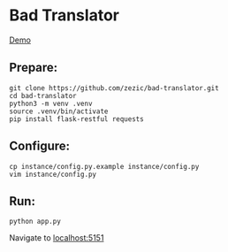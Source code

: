 # Bad Translator

[Demo](http://trtr.zezic.ru)

## Prepare:

    git clone https://github.com/zezic/bad-translator.git
    cd bad-translator
    python3 -m venv .venv
    source .venv/bin/activate
    pip install flask-restful requests

## Configure:

    cp instance/config.py.example instance/config.py
    vim instance/config.py

## Run:

    python app.py

Navigate to [localhost:5151](http://localhost:5151)
